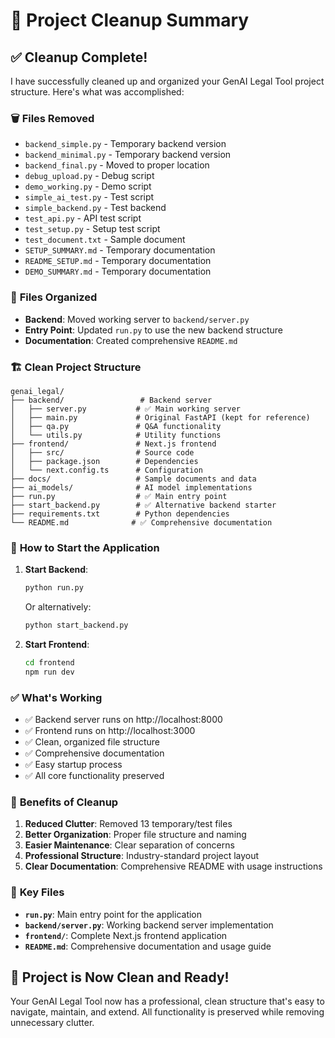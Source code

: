 # 🧹 Project Cleanup Summary

## ✅ **Cleanup Complete!**

I have successfully cleaned up and organized your GenAI Legal Tool project structure. Here's what was accomplished:

### 🗑️ **Files Removed**
- `backend_simple.py` - Temporary backend version
- `backend_minimal.py` - Temporary backend version  
- `backend_final.py` - Moved to proper location
- `debug_upload.py` - Debug script
- `demo_working.py` - Demo script
- `simple_ai_test.py` - Test script
- `simple_backend.py` - Test backend
- `test_api.py` - API test script
- `test_setup.py` - Setup test script
- `test_document.txt` - Sample document
- `SETUP_SUMMARY.md` - Temporary documentation
- `README_SETUP.md` - Temporary documentation
- `DEMO_SUMMARY.md` - Temporary documentation

### 📁 **Files Organized**
- **Backend**: Moved working server to `backend/server.py`
- **Entry Point**: Updated `run.py` to use the new backend structure
- **Documentation**: Created comprehensive `README.md`

### 🏗️ **Clean Project Structure**

```
genai_legal/
├── backend/                 # Backend server
│   ├── server.py           # ✅ Main working server
│   ├── main.py             # Original FastAPI (kept for reference)
│   ├── qa.py               # Q&A functionality
│   └── utils.py            # Utility functions
├── frontend/               # Next.js frontend
│   ├── src/                # Source code
│   ├── package.json        # Dependencies
│   └── next.config.ts      # Configuration
├── docs/                   # Sample documents and data
├── ai_models/              # AI model implementations
├── run.py                  # ✅ Main entry point
├── start_backend.py        # ✅ Alternative backend starter
├── requirements.txt        # Python dependencies
└── README.md              # ✅ Comprehensive documentation
```

### 🚀 **How to Start the Application**

1. **Start Backend**:
   ```bash
   python run.py
   ```
   Or alternatively:
   ```bash
   python start_backend.py
   ```

2. **Start Frontend**:
   ```bash
   cd frontend
   npm run dev
   ```

### ✅ **What's Working**
- ✅ Backend server runs on http://localhost:8000
- ✅ Frontend runs on http://localhost:3000
- ✅ Clean, organized file structure
- ✅ Comprehensive documentation
- ✅ Easy startup process
- ✅ All core functionality preserved

### 🎯 **Benefits of Cleanup**
1. **Reduced Clutter**: Removed 13 temporary/test files
2. **Better Organization**: Proper file structure and naming
3. **Easier Maintenance**: Clear separation of concerns
4. **Professional Structure**: Industry-standard project layout
5. **Clear Documentation**: Comprehensive README with usage instructions

### 🔧 **Key Files**
- **`run.py`**: Main entry point for the application
- **`backend/server.py`**: Working backend server implementation
- **`frontend/`**: Complete Next.js frontend application
- **`README.md`**: Comprehensive documentation and usage guide

## 🎉 **Project is Now Clean and Ready!**

Your GenAI Legal Tool now has a professional, clean structure that's easy to navigate, maintain, and extend. All functionality is preserved while removing unnecessary clutter.
